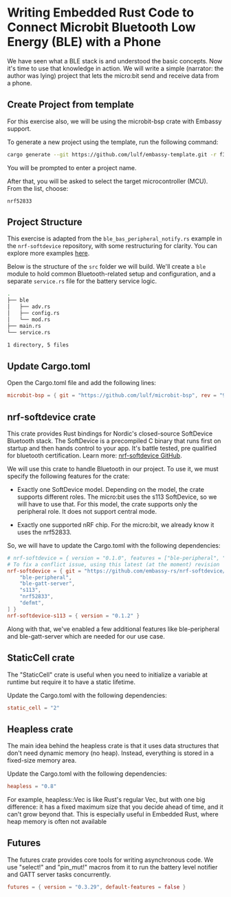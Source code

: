 # Writing Embedded Rust Code to Connect Microbit Bluetooth Low Energy (BLE) with a Phone

We have seen what a BLE stack is and understood the basic concepts. Now it's time to use that knowledge in action. We will write a simple (narrator: the author was lying) project that lets the micro:bit send and receive data from a phone.  

## Create Project from template
For this exercise also, we will be using the microbit-bsp crate with Embassy support.

To generate a new project using the template, run the following command:

```sh
cargo generate --git https://github.com/lulf/embassy-template.git -r f3179dc
```

You will be prompted to enter a project name.

After that, you will be asked to select the target microcontroller (MCU). From the list, choose:
```
nrf52833
```

## Project Structure

This exercise is adapted from the `ble_bas_peripheral_notify.rs` example in the `nrf-softdevice` repository, with some restructuring for clarity. You can explore more examples [here](https://github.com/embassy-rs/nrf-softdevice/tree/master/examples).

Below is the structure of the `src` folder we will build. We'll create a `ble` module to hold common Bluetooth-related setup and configuration, and a separate `service.rs` file for the battery service logic.

```sh
.
├── ble
│   ├── adv.rs
│   ├── config.rs
│   └── mod.rs
├── main.rs
└── service.rs

1 directory, 5 files
```

## Update Cargo.toml

Open the Cargo.toml file and add the following lines:

```toml
microbit-bsp = { git = "https://github.com/lulf/microbit-bsp", rev = "9c7d52e" }
```

## nrf-softdevice crate
This crate provides Rust bindings for Nordic's closed-source SoftDevice Bluetooth stack. The SoftDevice is a precompiled C binary that runs first on startup and then hands control to your app. It's battle tested, pre qualified for bluetooth certification.  Learn more: [nrf-softdevice GitHub](https://github.com/embassy-rs/nrf-softdevice/).

We will use this crate to handle Bluetooth in our project. To use it, we must specify the following features for the crate:

- Exactly one SoftDevice model. Depending on the model, the crate supports different roles. The micro:bit uses the s113 SoftDevice, so we will have to use that. For this model, the crate supports only the peripheral role. It does not support central mode.

- Exactly one supported nRF chip. For the micro:bit, we already know it uses the nrf52833.

So, we will have to update the Cargo.toml with the following dependencies:

```toml
# nrf-softdevice = { version = "0.1.0", features = ["ble-peripheral", "ble-gatt-server", "s113", "nrf52833", "critical-section-impl", "defmt"] }
# To fix a conflict issue, using this latest (at the moment) revision
nrf-softdevice = { git = "https://github.com/embassy-rs/nrf-softdevice/", rev = "5949a5b", features = [
    "ble-peripheral",
    "ble-gatt-server",
    "s113",
    "nrf52833",
    "defmt",
] }
nrf-softdevice-s113 = { version = "0.1.2" }
```

Along with that, we've enabled a few additional features like ble-peripheral and ble-gatt-server which are needed for our use case.

## StaticCell crate
The "StaticCell" crate is useful when you need to initialize a variable at runtime but require it to have a static lifetime.

Update the Cargo.toml with the following dependencies:

```toml
static_cell = "2"
```

## Heapless crate

The main idea behind the heapless crate is that it uses data structures that don't need dynamic memory (no heap). Instead, everything is stored in a fixed-size memory area.

Update the Cargo.toml with the following dependencies:
```toml
heapless = "0.8"
```

For example, heapless::Vec is like Rust's regular Vec, but with one big difference: it has a fixed maximum size that you decide ahead of time, and it can't grow beyond that. This is especially useful in Embedded Rust, where heap memory is often not available

## Futures

The futures crate provides core tools for writing asynchronous code. We use "select!" and "pin_mut!" macros from it to run the battery level notifier and GATT server tasks concurrently.

```toml
futures = { version = "0.3.29", default-features = false }
```

